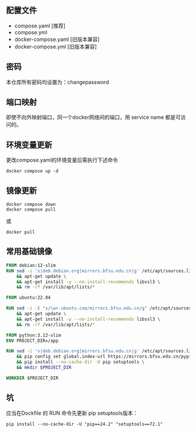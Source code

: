 ## 配置文件

- compose.yaml  [推荐]
- compose.yml
- docker-compose.yaml [旧版本兼容]
- docker-compose.yml [旧版本兼容]

## 密码

本仓库所有密码均设置为：changepassword

## 端口映射

即使不向外映射端口，同一个docker网络间的端口，用 service name 都是可访问的。

## 环境变量更新

更改compose.yaml的环境变量后需执行下述命令

```shell
docker compose up -d
```

## 镜像更新

```shell
docker compose down
docker compose pull
```

或

`docker pull`

## 常用基础镜像

```dockerfile
FROM debian:12-slim
RUN sed -i 's|deb.debian.org|mirrors.bfsu.edu.cn|g' /etc/apt/sources.list.d/debian.sources \
    && apt-get update \
    && apt-get install -y --no-install-recommends libssl3 \
    && rm -rf /var/lib/apt/lists/*
```

```dockerfile
FROM ubuntu:22.04

RUN sed -i -E "s/\w+.ubuntu.com/mirrors.bfsu.edu.cn/g" /etc/apt/sources.list \
    && apt-get update \
    && apt-get install -y --no-install-recommends libssl3 \
    && rm -rf /var/lib/apt/lists/*
```

```dockerfile
FROM python:3.12-slim
ENV PROJECT_DIR=/app

RUN sed -i 's|deb.debian.org|mirrors.bfsu.edu.cn|g' /etc/apt/sources.list.d/debian.sources \
    && pip config set global.index-url https://mirrors.bfsu.edu.cn/pypi/web/simple \
    && pip install --no-cache-dir -U pip setuptools \
    && mkdir $PROJECT_DIR

WORKDIR $PROJECT_DIR
```

## 坑
应当在Dockfile 的 RUN 命令先更新 pip setuptools版本：
```shell
pip install --no-cache-dir -U "pip==24.2" "setuptools==72.1"
```

